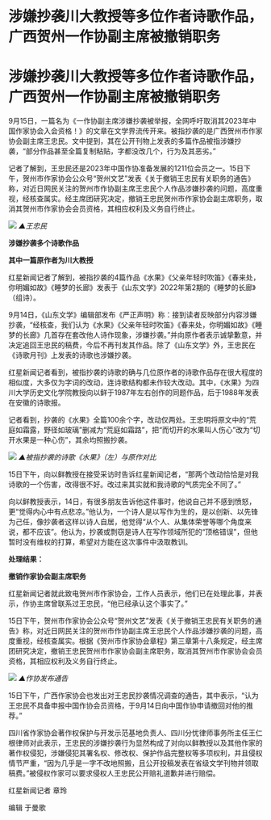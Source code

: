 # 涉嫌抄袭川大教授等多位作者诗歌作品，广西贺州一作协副主席被撤销职务

# 涉嫌抄袭川大教授等多位作者诗歌作品，广西贺州一作协副主席被撤销职务

9月15日，一篇名为《一作协副主席涉嫌抄袭被举报，全网呼吁取消其2023年中国作家协会入会资格！》的文章在文学界流传开来。被指抄袭的是广西贺州市作家协会副主席王忠民。文中提到，其在公开刊物上发表的多篇作品被指涉嫌抄袭，“部分作品甚至全篇复制粘贴，字都没改几个，行为及其恶劣。”

记者了解到，王忠民还是2023年中国作协准备发展的1211位会员之一。15日下午，贺州市作家协会公众号“贺州文艺”发表《关于撤销王忠民有关职务的通告》称，对近日网民关注的贺州市作协副主席王忠民个人作品涉嫌抄袭的问题，高度重视，经核查属实。经主席团研究决定，撤销王忠民贺州市作家协会副主席职务，取消其贺州市作家协会会员资格，其相应权利及义务自行终止。

![](https://inews.gtimg.com/om_bt/OF4ayURYI99ixIxsjPqDceKjq5NxHzGot55MlKNCUlv3sAA/1000)
_▲王忠民_

**涉嫌抄袭多个诗歌作品**

**其中一篇原作者为川大教授**

红星新闻记者了解到，被指抄袭的4篇作品《水果》《父亲年轻时吹笛》《春来处，你明媚如故》《睡梦的长廊》发表于《山东文学》2022年第2期的《睡梦的长廊》（组诗）。

9月14日，《山东文学》编辑部发布《严正声明》称：接到读者反映部分内容涉嫌抄袭，“经核查，我们认为《水果》《父亲年轻时吹笛》《春来处，你明媚如故》《睡梦的长廊》几首存在套改他人诗作现象，涉嫌抄袭。”并向原作者表示诚挚歉意，并决定追回王忠民的稿费，今后不再刊发其作品。除了《山东文学》外，王忠民在《诗歌月刊》上发表的诗歌也涉嫌抄袭。

红星新闻记者看到，被指抄袭的诗歌的确与几位原作者的诗歌作品存在很大程度的相似度，大多仅为字词的改动，连诗歌结构都未作较大改动。其中，《水果》为四川大学历史文化学院教授向以鲜于1987年左右创作的同题作品，后于1988年发表在安徽的诗歌报。

记者看到，抄袭的《水果》全篇100余个字，改动仅两处。王忠明将原文中的“荒庭如霜露，野径如玻璃”删减为“荒庭如霜路”，把“而切开的水果叫人伤心”改为“切开水果是一种心伤”，其余均照搬抄袭。

![](https://inews.gtimg.com/om_bt/OT45hO8Q8YclSLguuJtJEY86giMMRJ3y-Bk8gEceu3OI8AA/1000)
_▲被指抄袭的诗歌《水果》（左）与原作对比_

15日下午，向以鲜教授在接受采访时告诉红星新闻记者，“那两个改动恰恰是对我诗歌的一个伤害，改得很不好。改过来其实就和我诗歌的气质完全不同了。”

向以鲜教授表示，14日，有很多朋友告诉他这件事时，他说自己并不感到愤怒，更“觉得内心中有点悲凉。”他认为，一个诗人是以写作为生的，是以创新、以先锋为己任，像抄袭者这样以诗人自居，他觉得“从个人、从集体荣誉等哪个角度来说，都不应该”。他认为，抄袭或剽窃是诗人在写作领域所犯的“顶格错误”，但他暂时没有维权的打算，希望对方能在这次事件中汲取教训。

**处理结果：**

**撤销作家协会副主席职务**

红星新闻记者就此致电贺州市作家协会，工作人员表示，他们已在处理此事，并表示，作协主席曾联系过王忠民，“他已经承认这个事实了。”

15日下午，贺州市作家协会公众号“贺州文艺”发表《关于撤销王忠民有关职务的通告》称，对近日网民关注的贺州市作协副主席王忠民个人作品涉嫌抄袭的问题，高度重视，经核查属实。根据《贺州市作家协会章程》第三章第十八条规定，经主席团研究决定，撤销王忠民贺州市作家协会副主席职务，取消其贺州市作家协会会员资格，其相应权利及义务自行终止。

![](https://inews.gtimg.com/om_bt/Oh9Zp8AwXjn2ImEsw3UbzDvG3uJUtXY7nGSjcPeMTFN-4AA/1000)
_▲作协发布通告_

15日下午，广西作家协会也发出对王忠民抄袭情况调查的通告，其中表示，“认为王忠民不具备申报中国作协会员资格，于9月14日向中国作协申请撤回对他的推荐。”

四川省作家协会著作权保护与开发示范基地负责人、四川分忧律师事务所主任王仁根律师对此表示，王忠民的涉嫌抄袭行为显然构成了对向以鲜教授以及其他作家的著作权侵犯，涉嫌侵犯其署名权、修改权、保护作品完整权等多项权利，并且侵权情节严重，“因为几乎是一字不改地照搬，且公开投稿发表在省级文学刊物并领取稿费。”被侵权作家可以要求侵权人王忠民公开赔礼道歉并进行赔偿。

红星新闻记者 章玲

编辑 于曼歌

